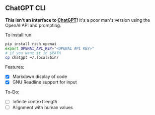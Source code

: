 ## ChatGPT CLI

**This isn't an interface to [ChatGPT](https://chat.openai.com/chat)!** It's a poor man's version using the OpenAI API and prompting.

To install run

```sh
pip install rich openai
export OPENAI_API_KEY="<OPENAI API KEY>"
# if you want it in $PATH
cp chatgpt ~/.local/bin/
```

Features:

- [x] Markdown display of code
- [x] GNU Readline support for input

To-Do:

- [ ] Infinite context length
- [ ] Alignment with human values

